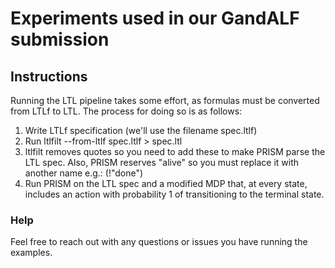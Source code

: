 # Experiments used in our GandALF submission

## Instructions
Running the LTL pipeline takes some effort, as formulas must be converted from LTLf to LTL. The process for doing so is as follows:

1. Write LTLf specification (we'll use the filename spec.ltlf)
2. Run ltlfilt --from-ltlf spec.ltlf > spec.ltl
3. ltlfilt removes quotes so you need to add these to make PRISM parse the LTL spec. Also, PRISM reserves "alive" so you must replace it with another name e.g.: (!"done")
4. Run PRISM on the LTL spec and a modified MDP that, at every state, includes an action with probability 1 of transitioning to the terminal state.

### Help
Feel free to reach out with any questions or issues you have running the examples.